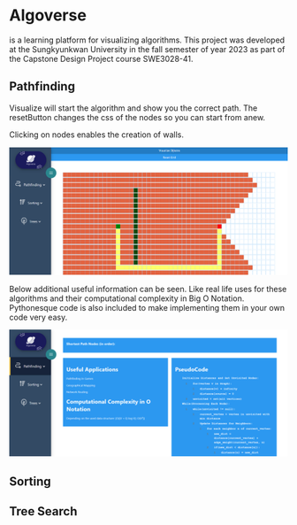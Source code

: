 # Algoverse

is a learning platform for visualizing algorithms. This project was developed at the Sungkyunkwan University in the fall semester of year 2023 as part of the Capstone Design Project course SWE3028-41.

## Pathfinding

Visualize will start the algorithm and show you the correct path. The resetButton changes the css of the nodes so you can start from anew.

Clicking on nodes enables the creation of walls. 

![test](./images/AlgoverseMD.png)

Below additional useful information can be seen. Like real life uses for these algorithms and their computational complexity in Big O Notation. Pythonesque code is also included to make implementing them in your own code very easy.

![test](./images/AlgoverseUseful.png)
## Sorting

## Tree Search